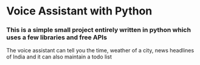 # Voice Assistant with Python

### This is a simple small project entirely written in python which uses a few libraries and free APIs

The voice assistant can tell you the time, weather of a city, news headlines of India and it can also maintain a todo list
